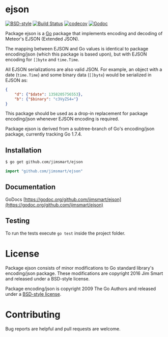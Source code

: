 # ejson

[![BSD-style](https://img.shields.io/badge/license-BSD--style-blue.svg?style=flat)](LICENSE) [![Build Status](https://img.shields.io/travis/jimsmart/ejson/master.svg?style=flat)](https://travis-ci.org/jimsmart/ejson) [![codecov](https://codecov.io/gh/jimsmart/ejson/branch/master/graph/badge.svg)](https://codecov.io/gh/jimsmart/ejson) [![Godoc](https://img.shields.io/badge/godoc-reference-blue.svg?style=flat)](https://godoc.org/github.com/jimsmart/ejson)

Package ejson is a [Go](https://golang.org) package that implements encoding and decoding of Meteor's EJSON (Extended JSON).

The mapping between EJSON and Go values is identical to package encoding/json (which this package is based upon), but with EJSON encoding for `[]byte` and `time.Time`.

All EJSON serializations are also valid JSON. For example, an object with a date (`time.Time`) and some binary data (`[]byte`) would be serialized in EJSON as:

```json
{
    "d": {"$date": 1358205756553},
    "b": {"$binary": "c3VyZS4="}
}
```

This package should be used as a drop-in replacement for package encoding/json whenever EJSON encoding is required.

Package ejson is derived from a subtree-branch of Go's encoding/json package, currently tracking Go 1.7.4.

## Installation
```bash
$ go get github.com/jimsmart/ejson
```

```go
import "github.com/jimsmart/ejson"
```

## Documentation

GoDocs [https://godoc.org/github.com/jimsmart/ejson](https://godoc.org/github.com/jimsmart/ejson)

## Testing

To run the tests execute `go test` inside the project folder.

# License

Package ejson consists of minor modifications to Go standard library's encoding/json package. These modifications are copyright 2016 Jim Smart and released under a BSD-style license.

Package encoding/json is copyright 2009 The Go Authors and released under a [BSD-style license](LICENSE).

# Contributing

Bug reports are helpful and pull requests are welcome.
